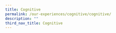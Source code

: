 ```yaml
---
title: Cognitive
permalink: /our-experiences/cognitive/cognitive/
description: ""
third_nav_title: Cognitive
---
```


